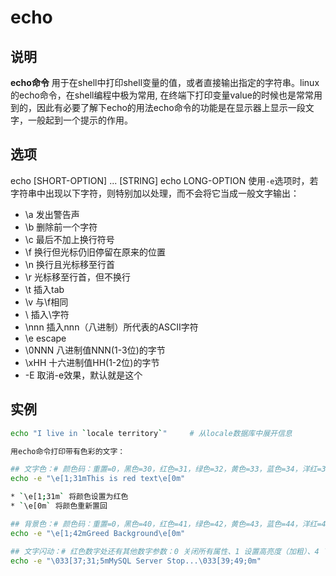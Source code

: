 # **echo**

## 说明

**echo命令** 用于在shell中打印shell变量的值，或者直接输出指定的字符串。linux的echo命令，在shell编程中极为常用, 在终端下打印变量value的时候也是常常用到的，因此有必要了解下echo的用法echo命令的功能是在显示器上显示一段文字，一般起到一个提示的作用。

## 选项

echo [SHORT-OPTION] ... [STRING]
echo LONG-OPTION
使用`-e`选项时，若字符串中出现以下字符，则特别加以处理，而不会将它当成一般文字输出：

* \a 发出警告声
* \b 删除前一个字符
* \c 最后不加上换行符号
* \f 换行但光标仍旧停留在原来的位置
* \n 换行且光标移至行首
* \r 光标移至行首，但不换行
* \t 插入tab
* \v 与\f相同
* \\ 插入\字符
* \nnn 插入nnn（八进制）所代表的ASCII字符
* \e escape
* \0NNN 八进制值NNN(1-3位)的字节
* \xHH 十六进制值HH(1-2位)的字节
* -E 取消-e效果，默认就是这个

## 实例  

```sh
echo "I live in `locale territory`"     # 从locale数据库中展开信息

用echo命令打印带有色彩的文字：

## 文字色：# 颜色码：重置=0，黑色=30，红色=31，绿色=32，黄色=33，蓝色=34，洋红=35，青色=36，白色=37
echo -e "\e[1;31mThis is red text\e[0m"

* `\e[1;31m` 将颜色设置为红色
* `\e[0m` 将颜色重新置回

## 背景色：# 颜色码：重置=0，黑色=40，红色=41，绿色=42，黄色=43，蓝色=44，洋红=45，青色=46，白色=47
echo -e "\e[1;42mGreed Background\e[0m"

## 文字闪动：# 红色数字处还有其他数字参数：0 关闭所有属性、1 设置高亮度（加粗）、4 下划线、5 闪烁、7 反显、8 消隐
echo -e "\033[37;31;5mMySQL Server Stop...\033[39;49;0m"
```
